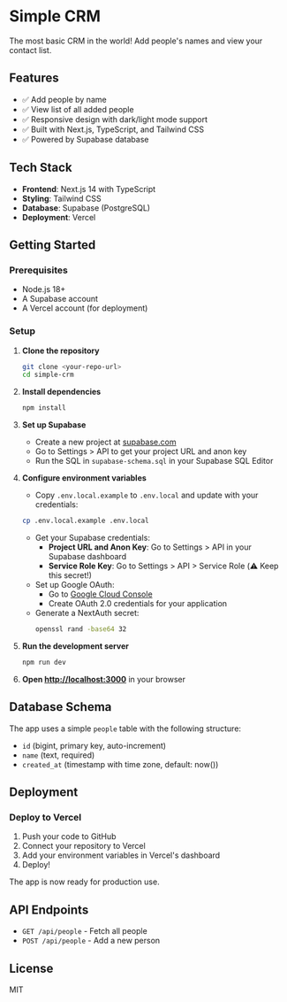 # Simple CRM

The most basic CRM in the world! Add people's names and view your contact list.

## Features

- ✅ Add people by name
- ✅ View list of all added people
- ✅ Responsive design with dark/light mode support
- ✅ Built with Next.js, TypeScript, and Tailwind CSS
- ✅ Powered by Supabase database

## Tech Stack

- **Frontend**: Next.js 14 with TypeScript
- **Styling**: Tailwind CSS
- **Database**: Supabase (PostgreSQL)
- **Deployment**: Vercel

## Getting Started

### Prerequisites

- Node.js 18+
- A Supabase account
- A Vercel account (for deployment)

### Setup

1. **Clone the repository**
   ```bash
   git clone <your-repo-url>
   cd simple-crm
   ```

2. **Install dependencies**
   ```bash
   npm install
   ```

3. **Set up Supabase**
   - Create a new project at [supabase.com](https://supabase.com)
   - Go to Settings > API to get your project URL and anon key
   - Run the SQL in `supabase-schema.sql` in your Supabase SQL Editor

4. **Configure environment variables**
   - Copy `.env.local.example` to `.env.local` and update with your credentials:
   ```bash
   cp .env.local.example .env.local
   ```
   - Get your Supabase credentials:
     - **Project URL and Anon Key**: Go to Settings > API in your Supabase dashboard
     - **Service Role Key**: Go to Settings > API > Service Role (⚠️ Keep this secret!)
   - Set up Google OAuth:
     - Go to [Google Cloud Console](https://console.cloud.google.com/)
     - Create OAuth 2.0 credentials for your application
   - Generate a NextAuth secret:
     ```bash
     openssl rand -base64 32
     ```

5. **Run the development server**
   ```bash
   npm run dev
   ```

6. **Open [http://localhost:3000](http://localhost:3000)** in your browser

## Database Schema

The app uses a simple `people` table with the following structure:

- `id` (bigint, primary key, auto-increment)
- `name` (text, required)
- `created_at` (timestamp with time zone, default: now())

## Deployment

### Deploy to Vercel

1. Push your code to GitHub
2. Connect your repository to Vercel
3. Add your environment variables in Vercel's dashboard
4. Deploy!

The app is now ready for production use.

## API Endpoints

- `GET /api/people` - Fetch all people
- `POST /api/people` - Add a new person

## License

MIT
